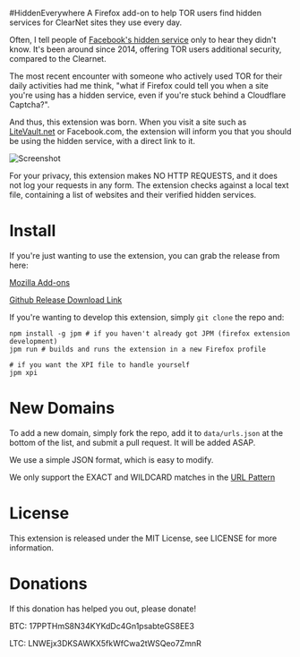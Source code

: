 #HiddenEverywhere
A Firefox add-on to help TOR users find hidden services for ClearNet sites they use every day.

Often, I tell people of [Facebook's hidden service](http://arstechnica.com/security/2014/10/facebook-offers-hidden-service-to-tor-users/) only to hear they didn't know. It's been around since 2014, offering TOR users additional security, compared to the Clearnet.

The most recent encounter with someone who actively used TOR for their daily activities had me think, "what if Firefox could tell you when a site you're using has a hidden service, even if you're stuck behind a Cloudflare Captcha?".

And thus, this extension was born. When you visit a site such as [LiteVault.net](https://www.litevault.net) or Facebook.com, the extension will inform you that you should be using the hidden service, with a direct link to it.

![Screenshot](https://i.imgur.com/g2UNL3c.png)

For your privacy, this extension makes NO HTTP REQUESTS, and it does not log your requests in any form. The extension checks against a local text file, containing a list of websites and their verified hidden services.


Install
=======
If you're just wanting to use the extension, you can grab the release from here:

[Mozilla Add-ons](https://addons.mozilla.org/en-US/firefox/addon/hiddeneverywhere/)

[Github Release Download Link](https://github.com/Someguy123/HiddenEverywhere/releases)

If you're wanting to develop this extension, simply `git clone` the repo and:

    npm install -g jpm # if you haven't already got JPM (firefox extension development)
    jpm run # builds and runs the extension in a new Firefox profile

    # if you want the XPI file to handle yourself
    jpm xpi

New Domains
===========

To add a new domain, simply fork the repo, add it to `data/urls.json` at the bottom of the list, and submit a pull request. It will be added ASAP.

We use a simple JSON format, which is easy to modify.

We only support the EXACT and WILDCARD matches in the [URL Pattern](https://developer.mozilla.org/en-US/Add-ons/SDK/Low-Level_APIs/util_match-pattern)

License
=======
This extension is released under the MIT License, see LICENSE for more information.

Donations
=====
If this donation has helped you out, please donate!

BTC: 17PPTHmS8N34KYKdDc4Gn1psabteGS8EE3

LTC: LNWEjx3DKSAWKX5fkWfCwa2tWSQeo7ZmnR


